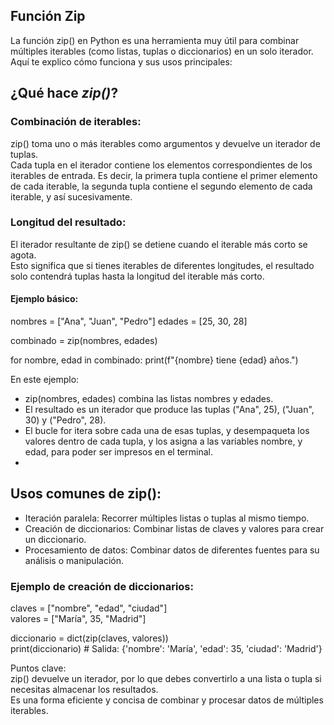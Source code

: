 ## Función Zip

La función zip() en Python es una herramienta muy útil para combinar múltiples iterables (como listas, tuplas o diccionarios) en un solo iterador. Aquí te explico cómo funciona y sus usos principales:

## ¿Qué hace *zip()*?
### Combinación de iterables:
zip() toma uno o más iterables como argumentos y devuelve un iterador de tuplas.  
Cada tupla en el iterador contiene los elementos correspondientes de los iterables de entrada. Es decir, la primera tupla contiene el primer elemento de cada iterable, la segunda tupla contiene el segundo elemento de cada iterable, y así sucesivamente.  
### Longitud del resultado:
El iterador resultante de zip() se detiene cuando el iterable más corto se agota.  
Esto significa que si tienes iterables de diferentes longitudes, el resultado solo contendrá tuplas hasta la longitud del iterable más corto.  

#### Ejemplo básico:  
nombres = ["Ana", "Juan", "Pedro"]
edades = [25, 30, 28]

combinado = zip(nombres, edades)

for nombre, edad in combinado:
    print(f"{nombre} tiene {edad} años.")

En este ejemplo:
- zip(nombres, edades) combina las listas nombres y edades.  
- El resultado es un iterador que produce las tuplas ("Ana", 25), ("Juan", 30) y ("Pedro", 28).  
- El bucle for itera sobre cada una de esas tuplas, y desempaqueta los valores dentro de cada tupla, y los asigna a las variables nombre, y edad, para poder ser impresos en el terminal.  
- 
## Usos comunes de zip():
- Iteración paralela: Recorrer múltiples listas o tuplas al mismo tiempo.  
- Creación de diccionarios: Combinar listas de claves y valores para crear un diccionario.  
- Procesamiento de datos: Combinar datos de diferentes fuentes para su análisis o manipulación.  

### Ejemplo de creación de diccionarios:
claves = ["nombre", "edad", "ciudad"]  
valores = ["María", 35, "Madrid"]  

diccionario = dict(zip(claves, valores))  
print(diccionario)  # Salida: {'nombre': 'María', 'edad': 35, 'ciudad': 'Madrid'}  

Puntos clave:  
zip() devuelve un iterador, por lo que debes convertirlo a una lista o tupla si necesitas almacenar los resultados.  
Es una forma eficiente y concisa de combinar y procesar datos de múltiples iterables.  